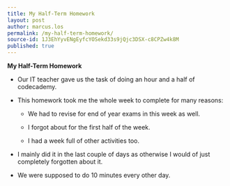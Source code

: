 ```yaml
---
title: My Half-Term Homework
layout: post
author: marcus.los
permalink: /my-half-term-homework/
source-id: 1J3EhYyvENgEyfcYOSekd33s9jQjc3DSX-c8CPZw4k8M
published: true
---
```

**My Half-Term Homework**

* Our IT teacher gave us the task of doing an hour and a half of codecademy.

* This homework took me the whole week to complete for many reasons:

    * We had to revise for end of year exams in this week as well.

    * I forgot about for the first half of the week.

    * I had a week full of other activities too.

* I mainly did it in the last couple of days as otherwise I would of just completely forgotten about it.

* We were supposed to do 10 minutes every other day.

